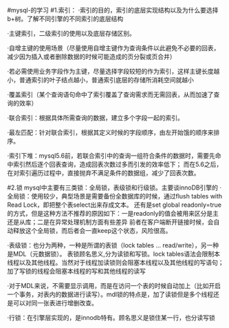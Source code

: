 #mysql-的学习
#1.索引：
·索引的目的，索引的底层实现结构以及为什么要选择b+树。了解不同引擎的不同索引的底层结构

·主键索引，二级索引的使用以及底层存储区别。

·自增主键的使用场景（尽量使用自增主键作为查询条件以此避免不必要的回表，减少因为插入或者删除数据的时候可能造成的页分裂或页合并）

·若必需使用业务字段作为主键，尽量选择字段较短的作为索引，这样主键长度越小，普通索引的叶子结点越小，普通索引底层的存储所消耗空间就越小

·覆盖索引（某个查询语句命中了索引覆盖了查询需求而无需回表，从而加速了查询的效率）

·联合索引：根据具体所需查询的数据，建立多个字段一起的索引。

·最左匹配：针对联合索引，根据其定义时候的字段顺序，由左开始饿的顺序来排序。

·索引下堆：mysql5.6前，若联合索引中的查询一组符合条件的数据时，需要先命中索引然后逐个回表查询，造成回表次数过多而引发的效率低下；
而在5.6之后，在对索引遍历过程中，直接抛弃不满足条件的数据组，减少了回表次数。

#2.锁
mysql中主要有三类锁：全局锁，表级锁和行级锁。主要谈innoDB引擎的
·全局锁：使用较少，典型场景是需要备份全数据库的时候，通过flush tables with Read Lock，即把整个表select出来存成文本。
还有是set global readonly=true的方式，但是这种方法不推荐的原因如下：一是readonly的值会被用来区分是主还是从库；二是在异常处理机制方面有些差异
前者在客户端断开链接时候，会自动释放这个全局锁，而后者会一直keep这个状态，风险很高。

·表级锁：也分为两种，一种是所谓的表锁（lock tables ... read/write），另一种是MDL（元数据锁）。
表锁顾名思义,分为读锁和写锁。lock tables语法会限制本线程以及其他线程。当然对于线程加读锁则会阻塞本线程以及其他线程的写语句；加了写锁的线程会阻塞本线程的写和其他线程的读写

·对于MDL来说，不需要显示调用，而是在访问一个表的时候自动加上（比如开启一个事务，对表内的数据进行读写）。mdl锁的特点是，加了读锁但是多个线程还是可以对同一张表进行增删改查。

·行锁：在引擎层实现的，是innodb特有。顾名思义是锁住某一行，也分读写锁